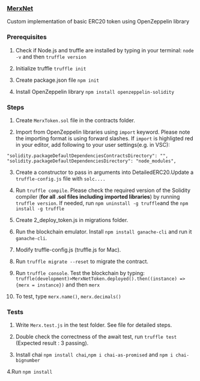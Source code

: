 ### [MerxNet](https://merxnet.com/)
Custom implementation of basic ERC20 token using OpenZeppelin library

### Prerequisites
1. Check if Node.js and truffle are installed by typing in your terminal: `node -v` and then `truffle version`

2. Initialize truffle `truffle init`

3. Create package.json file `npm init`

4. Install OpenZeppelin library `npm install openzeppelin-solidity`

### Steps

1. Create `MerxToken.sol` file in the contracts folder.

2. Import from OpenZeppelin libraries using `import` keyword. Please note the importing format is using forward slashes. 
If `import` is highligted red in your editor, add following to your user settings(e.g. in VSC):
```
"solidity.packageDefaultDependenciesContractsDirectory": "",
"solidity.packageDefaultDependenciesDirectory": "node_modules", 
```

3. Create a constructor to pass in arguments into DetailedERC20.Update a `truffle-config.js` file with `solc....`

4. Run `truffle compile`.
Please check the required version of the Solidity compiler (**for all .sol files including imported libraries**) by running `truffle version`.  If needed, run `npm uninstall -g truffle`and the `npm install -g truffle` 

5. Create 2_deploy_token.js in migrations folder. 

6. Run the blockchain emulator. Install `npm install ganache-cli` and run it `ganache-cli`.

7. Modify truffle-config.js (truffle.js for Mac).

8. Run `truffle migrate --reset` to migrate the contract.

9. Run `truffle console`. 
Test the blockchain by typing:
`truffle(development)>MerxNetToken.deployed().then((instance) =>{merx = instance})` and then `merx`

10. To test, type `merx.name()`, `merx.decimals()`

### Tests

1. Write `Merx.test.js` in the test folder. See file for detailed steps.

2. Double check the correctness of the await test,
run `truffle test` (Expected result : 3 passing).

3. Install chai `npm install chai`,`npm i chai-as-promised` and 
`npm i chai-bignumber`

4.Run `npm install`


